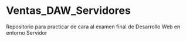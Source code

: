 # Ventas_DAW_Servidores
Repositorio para practicar de cara al examen final de Desarrollo Web en entorno Servidor
